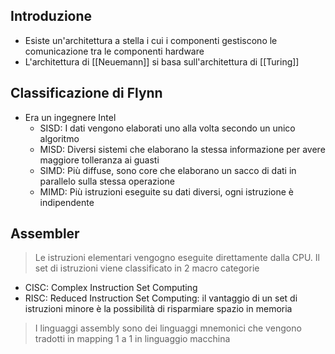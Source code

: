 ## Introduzione

- Esiste un'architettura a stella i cui i componenti gestiscono le comunicazione tra le componenti hardware
- L'architettura di [[Neuemann]] si basa sull'architettura di [[Turing]]

## Classificazione di Flynn

- Era un ingegnere Intel
	- SISD: I dati vengono elaborati uno alla volta secondo un unico algoritmo
	- MISD: Diversi sistemi che elaborano la stessa informazione per avere maggiore tolleranza ai guasti
	- SIMD: Più diffuse, sono core che elaborano un sacco di dati in parallelo sulla stessa operazione
	- MIMD: Più istruzioni eseguite su dati diversi, ogni istruzione è indipendente

## Assembler

> Le istruzioni elementari vengogno eseguite direttamente dalla CPU. Il set di istruzioni viene classificato in 2 macro categorie

- CISC: Complex Instruction Set Computing
- RISC: Reduced Instruction Set Computing: il vantaggio di un set di istruzioni minore è la possibilità di risparmiare spazio in memoria

> I linguaggi assembly sono dei linguaggi mnemonici che vengono tradotti in mapping 1 a 1 in linguaggio macchina